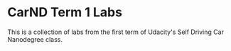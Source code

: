 # CarND Term 1 Labs

This is a collection of labs from the first term of Udacity's Self Driving Car Nanodegree class.